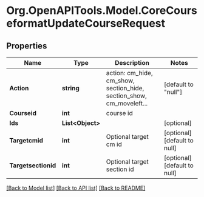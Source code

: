 # Org.OpenAPITools.Model.CoreCourseformatUpdateCourseRequest

## Properties

Name | Type | Description | Notes
------------ | ------------- | ------------- | -------------
**Action** | **string** | action: cm_hide, cm_show, section_hide, section_show, cm_moveleft... | [default to "null"]
**Courseid** | **int** | course id | 
**Ids** | **List&lt;Object&gt;** |  | [optional] 
**Targetcmid** | **int** | Optional target cm id | [optional] [default to null]
**Targetsectionid** | **int** | Optional target section id | [optional] [default to null]

[[Back to Model list]](../README.md#documentation-for-models) [[Back to API list]](../README.md#documentation-for-api-endpoints) [[Back to README]](../README.md)

